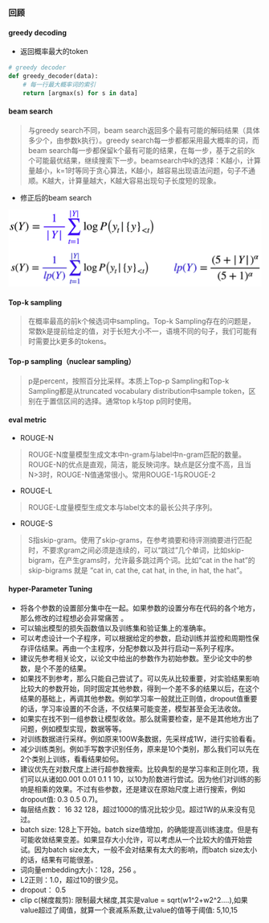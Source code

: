 ### 回顾

#### greedy decoding

+ 返回概率最大的token

```python
# greedy decoder
def greedy_decoder(data):
    # 每一行最大概率词的索引
    return [argmax(s) for s in data]
```

#### beam search

> 与greedy search不同，beam search返回多个最有可能的解码结果（具体多少个，由参数k执行）。greedy search每一步都都采用最大概率的词，而beam search每一步都保留k个最有可能的结果，在每一步，基于之前的k个可能最优结果，继续搜索下一步。beamsearch中k的选择：K越小，计算量越小，k=1时等同于贪心算法，K越小，越容易出现语法问题，句子不通顺。K越大，计算量越大，K越大容易出现句子长度短的现象。

+ 修正后的beam search

<img src="figure/image-20210627162141840.png" alt="image-20210627162141840" style="zoom:67%;" />

#### Top-k sampling

> 在概率最高的前k个候选词中sampling。Top-k Sampling存在的问题是，常数k是提前给定的值，对于长短大小不一，语境不同的句子，我们可能有时需要比k更多的tokens。

#### Top-p sampling（nuclear sampling）

> p是percent，按照百分比采样。本质上Top-p Sampling和Top-k Sampling都是从truncated vocabulary distribution中sample token，区别在于置信区间的选择。通常top k与top p同时使用。

#### eval metric

+ ROUGE-N

> ROUGE-N度量模型生成文本中n-gram与label中n-gram匹配的数量。ROUGE-N的优点是直观，简洁，能反映词序。缺点是区分度不高，且当N>3时，ROUGE-N值通常很小。常用ROUGE-1与ROUGE-2

+ ROUGE-L

> ROUGE-L度量模型生成文本与label文本的最长公共子序列。

+ ROUGE-S

> S指skip-gram。使用了skip-grams，在参考摘要和待评测摘要进行匹配时，不要求gram之间必须是连续的，可以“跳过”几个单词，比如skip-bigram，在产生grams时，允许最多跳过两个词。比如“cat in the hat”的 skip-bigrams 就是 “cat in, cat the, cat hat, in the, in hat, the hat”。

#### hyper-Parameter Tuning

- 将各个参数的设置部分集中在⼀起。如果参数的设置分布在代码的各个地⽅，那么修改的过程想必会⾮常痛苦 。
- 可以输出模型的损失函数值以及训练集和验证集上的准确率。
- 可以考虑设计⼀个⼦程序，可以根据给定的参数，启动训练并监控和周期性保存评估结果。再由⼀个主程序，分配参数以及并⾏启动⼀系列⼦程序。
- 建议先参考相关论⽂，以论⽂中给出的参数作为初始参数。⾄少论⽂中的参数，是个不差的结果。
- 如果找不到参考，那么只能⾃⼰尝试了。可以先从⽐较重要，对实验结果影响⽐较⼤的参数开始，同时固定其他参数，得到⼀个差不多的结果以后，在这个结果的基础上，再调其他参数。例如学习率⼀般就⽐正则值，dropout值重要的话，学习率设置的不合适，不仅结果可能变差，模型甚⾄会⽆法收敛。
- 如果实在找不到⼀组参数让模型收敛。那么就需要检查，是不是其他地⽅出了问题，例如模型实现，数据等等。
- 对训练数据进⾏采样。例如原来100W条数据，先采样成1W，进⾏实验看看。
- 减少训练类别。例如⼿写数字识别任务，原来是10个类别，那么我们可以先在2个类别上训练，看看结果如何。
- 建议优先在对数尺度上进⾏超参数搜索。⽐较典型的是学习率和正则化项，我们可以从诸如0.001 0.01 0.1 1 10，以10为阶数进⾏尝试。因为他们对训练的影响是相乘的效果。不过有些参数，还是建议在原始尺度上进⾏搜索，例如dropout值: 0.3 0.5 0.7)。
- 每层结点数： 16 32 128，超过1000的情况⽐较少见。超过1W的从来没有见过。
- batch size: 128上下开始。batch size值增加，的确能提⾼训练速度。但是有可能收敛结果变差。如果显存⼤⼩允许，可以考虑从⼀个⽐较⼤的值开始尝试。因为batch size太⼤，⼀般不会对结果有太⼤的影响，⽽batch size太⼩的话，结果有可能很差。
- 词向量embedding⼤⼩：128，256 。
- L2正则：1.0，超过10的很少见。
- dropout： 0.5
- clip c(梯度裁剪): 限制最⼤梯度,其实是value = sqrt(w1^2+w2^2….),如果value超过了阈值，就算⼀个衰减系系数,让value的值等于阈值: 5,10,15